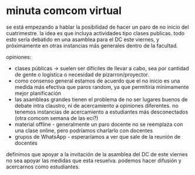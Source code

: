 # minuta comcom virtual

se está empezando a hablar la posibilidad de hacer un paro de no inicio del cuatrimestre. la idea es que incluya actividades tipo clases publicas. todo esto sería debatido en una asamblea para el DC este viernes, y próximamente en otras instancias más generales dentro de la facultad.

opiniones:
+ clases públicas -> suelen ser difíciles de llevar a cabo, sea por cantidad de gente o logística o necesidad de pizarron/proyector.
+ como consenso general estamos de acuerdo que el no inicio es una medida más efectiva que paros random, ya que permitiría mínimamente mejor planificación
+ las asambleas grandes tienen el problema de no ser lugares buenos de debate intra claustro, ni de acercamiento a opiniones diferentes. no tenemos instancias de acercamiento a estudiantes más desconectados (otra comcom semana de las eci?)
+ material offline - generalmente un paro docente no se reemplaza con una clase online, pero podríamos charlarlo con docentes
+ grupos de WhatsApp - esperaríamos a ver que sale de la reunión de docentes


definimos que apoyar a la invitación de la asamblea del DC de este viernes no sea apoyar las medidas que esta resuelva. podemos hacer difusión y acercarnos como estudiantes.